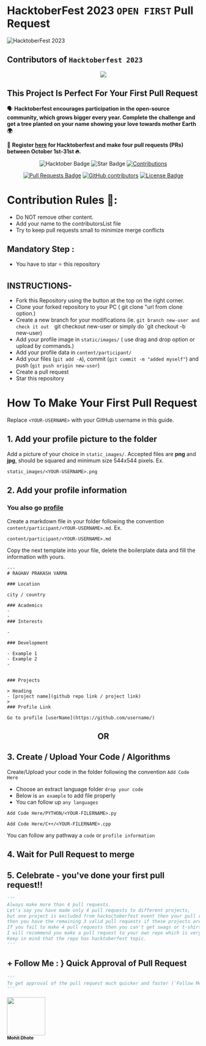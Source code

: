 # HacktoberFest 2023 `OPEN FIRST` Pull Request
![HacktoberFest 2023](https://github.com/mohit-dhote/Code-Library/raw/main/.github/logo.png)


## Contributors of `Hacktoberfest 2023`

<div align="center">

<a href="https://github.com/mohit-dhote/Code-Library/graphs/contributors">
  <img src="https://contrib.rocks/image?repo=mohit-dhote/Code-Library" />
</a>
  
  </div>

## This Project Is Perfect For Your First Pull Request

🗣 **Hacktoberfest encourages participation in the open-source community, which grows bigger every year. Complete the challenge and get a tree planted on your name showing your love towards mother Earth 🌍**

📢 **Register [here](https://hacktoberfest.digitalocean.com) for Hacktoberfest and make four pull requests (PRs) between October 1st-31st 🔥.**

<div align="center">

<img src="https://img.shields.io/badge/hacktoberfest-2023-blueviolet" alt="Hacktober Badge"/>
 <img src="https://img.shields.io/static/v1?label=%F0%9F%8C%9F&message=If%20Useful&style=style=flat&color=BC4E99" alt="Star Badge"/>
 <a href="https://github.com/mohit-dhote" ><img src="https://img.shields.io/badge/Contributions-welcome-violet.svg?style=flat&logo=git" alt="Contributions" /></a>

<a href="https://github.com/mohit-dhote/Code-Library/pulls"><img src="https://img.shields.io/github/issues-pr/mohit-dhote/Code-Library" alt="Pull Requests Badge"/></a>
<a href="https://github.com/mohit-dhote/Code-Library/graphs/contributors"><img alt="GitHub contributors" src="https://img.shields.io/github/contributors/mohit-dhote/Code-Library?color=2b9348"></a>
<a href="https://github.com/mohit-dhote/Code-Library/blob/master/LICENSE"><img src="https://img.shields.io/github/license/mohit-dhote/Code-Library?color=2b9348" alt="License Badge"/></a>

</div>

# Contribution Rules 📌:
- Do NOT remove other content.
- Add your name to the contributorsList file
- Try to keep pull requests small to minimize merge conflicts

## Mandatory Step :
- You have to star ⭐ this repository


## INSTRUCTIONS-

- Fork this Repository using the button at the top on the right corner.
- Clone your forked repository to your PC ( git clone "url from clone option.)
- Create a new branch for your modifications (ie. `git branch new-user and check it out  `git checkout new-user or simply do `git checkout -b new-user)
- Add your profile image in `static/images/` ( use drag and drop option or upload by commands.)
- Add your profile data in `content/participant/`
- Add your files (`git add -A`), commit (`git commit -m "added myself"`) and push (`git push origin new-user`)
- Create a pull request
- Star this repository

# How To Make Your First Pull Request

Replace `<YOUR-USERNAME>` with your GitHub username in this guide.

## 1. Add your profile picture to the folder

Add a picture of your choice in `static_images/`. Accepted files are **png** and **jpg**, should be squared and minimum size 544x544 pixels. Ex.

```
static_images/<YOUR-USERNAME>.png
```


## 2. Add your profile information
### You also go [profile](https://github.com/ossamamehmood/Hacktoberfest2023/tree/main/profile)


Create a markdown file in your folder following the convention `content/participant/<YOUR-USERNAME>.md`. Ex.

```
content/participant/<YOUR-USERNAME>.md
```

Copy the next template into your file, delete the boilerplate data and fill the information with yours.

```
---
# RAGHAV PRAKASH VARMA

### Location

city / country

### Academics
-
-
### Interests

-

### Development

- Example 1
- Example 2
-

 
### Projects

> Heading 
- [project name](github repo link / project link)
>
### Profile Link

Go to profile [userName](https://github.com/username/)

```

<div align="center">
<h2> OR </h2>
</div>

## 3. Create / Upload Your Code / Algorithms

Create/Upload your code in the folder following the convention `Add Code Here`
- Choose an extract language folder `drop your code`
- Below is `an example` to add file properly
- You can follow up `any languages`
```
Add Code Here/PYTHON/<YOUR-FILERNAME>.py
```
```
Add Code Here/C++/<YOUR-FILERNAME>.cpp
```
You can follow any pathway a `code` or `profile information`

## 4. Wait for Pull Request to merge

## 5. Celebrate - you've done your first pull request!!

```py
'''
Always make more than 4 pull requests.
Let's say you have made only 4 pull requests to different projects,
but one project is excluded from hackoctoberfest event then your pull request will not be counted and 
then you have the remaining 3 valid pull requests if these projects are not excluded.
If you fail to make 4 pull requests then you can't get swags or t-shirts.
I will recommend you make a pull request to your own repo which is very very safe for you.
Keep in mind that the repo has hacktoberfest topic.
'''
```

## + Follow Me : } Quick Approval of Pull Request

```py
'''
To get approval of the pull request much quicker and faster (`Follow Me`)🚀
'''
```

<tr><td align="center"><a href="https://github.com/mohit-dhote"><kbd><img src="https://avatars3.githubusercontent.com/mohit-dhote?size=100" width="100px;" alt=""/></kbd><br /><sub><b>Mohit Dhote</b></sub></a><br /></td>

</tr>
